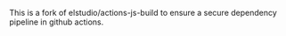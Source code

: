 This is a fork of elstudio/actions-js-build to ensure a secure dependency pipeline in github actions.
